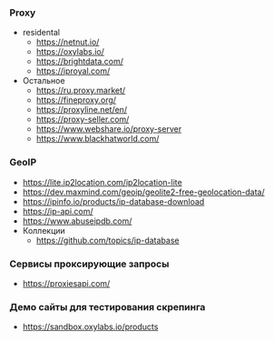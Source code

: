 ### Proxy

- residental
    - https://netnut.io/
    - https://oxylabs.io/
    - https://brightdata.com/
    - https://iproyal.com/
- Остальное
    - https://ru.proxy.market/
    - https://fineproxy.org/
    - https://proxyline.net/en/
    - https://proxy-seller.com/
    - https://www.webshare.io/proxy-server
    - https://www.blackhatworld.com/

### GeoIP

- https://lite.ip2location.com/ip2location-lite
- https://dev.maxmind.com/geoip/geolite2-free-geolocation-data/
- https://ipinfo.io/products/ip-database-download
- https://ip-api.com/
- https://www.abuseipdb.com/
- Коллекции
    - https://github.com/topics/ip-database

### Сервисы проксирующие запросы

- https://proxiesapi.com/

### Демо сайты для тестирования скрепинга

- https://sandbox.oxylabs.io/products